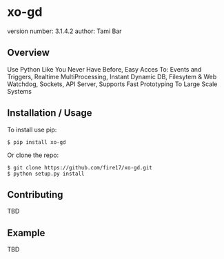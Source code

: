 xo-gd
===============================

version number: 3.1.4.2
author: Tami Bar

Overview
--------

Use Python Like You Never Have Before, Easy Acces To: Events and Triggers, Realtime MultiProcessing, Instant Dynamic DB, Filesytem & Web Watchdog, Sockets, API Server, Supports Fast Prototyping To Large Scale Systems

Installation / Usage
--------------------

To install use pip:

    $ pip install xo-gd


Or clone the repo:

    $ git clone https://github.com/fire17/xo-gd.git
    $ python setup.py install

Contributing
------------

TBD

Example
-------

TBD
